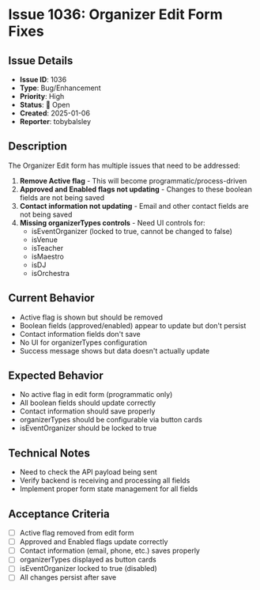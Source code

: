 # Issue 1036: Organizer Edit Form Fixes

## Issue Details
- **Issue ID**: 1036
- **Type**: Bug/Enhancement
- **Priority**: High
- **Status**: 🔴 Open
- **Created**: 2025-01-06
- **Reporter**: tobybalsley

## Description
The Organizer Edit form has multiple issues that need to be addressed:

1. **Remove Active flag** - This will become programmatic/process-driven
2. **Approved and Enabled flags not updating** - Changes to these boolean fields are not being saved
3. **Contact information not updating** - Email and other contact fields are not being saved
4. **Missing organizerTypes controls** - Need UI controls for:
   - isEventOrganizer (locked to true, cannot be changed to false)
   - isVenue
   - isTeacher
   - isMaestro
   - isDJ
   - isOrchestra

## Current Behavior
- Active flag is shown but should be removed
- Boolean fields (approved/enabled) appear to update but don't persist
- Contact information fields don't save
- No UI for organizerTypes configuration
- Success message shows but data doesn't actually update

## Expected Behavior
- No active flag in edit form (programmatic only)
- All boolean fields should update correctly
- Contact information should save properly
- organizerTypes should be configurable via button cards
- isEventOrganizer should be locked to true

## Technical Notes
- Need to check the API payload being sent
- Verify backend is receiving and processing all fields
- Implement proper form state management for all fields

## Acceptance Criteria
- [ ] Active flag removed from edit form
- [ ] Approved and Enabled flags update correctly
- [ ] Contact information (email, phone, etc.) saves properly
- [ ] organizerTypes displayed as button cards
- [ ] isEventOrganizer locked to true (disabled)
- [ ] All changes persist after save
